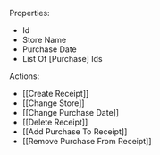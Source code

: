 Properties:
- Id
- Store Name
- Purchase Date
- List Of [Purchase] Ids

Actions:
- [[Create Receipt]]
- [[Change Store]]
- [[Change Purchase Date]]
- [[Delete Receipt]]
- [[Add Purchase To Receipt]]
- [[Remove Purchase From Receipt]]